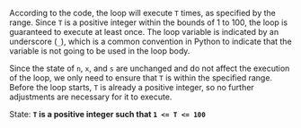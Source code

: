 According to the code, the loop will execute `T` times, as specified by the range. Since `T` is a positive integer within the bounds of 1 to 100, the loop is guaranteed to execute at least once. The loop variable is indicated by an underscore (`_`), which is a common convention in Python to indicate that the variable is not going to be used in the loop body. 

Since the state of `n`, `x`, and `s` are unchanged and do not affect the execution of the loop, we only need to ensure that `T` is within the specified range. Before the loop starts, `T` is already a positive integer, so no further adjustments are necessary for it to execute.

State: **`T` is a positive integer such that `1 <= T <= 100`**
